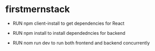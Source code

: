 # firstmernstack

* RUN npm client-install to get dependencies for React


* RUN npm install to install dependedncies for backend


* RUN nom run dev to run both frontend and backend concurrently

